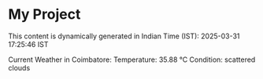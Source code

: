 # My Project

This content is dynamically generated in Indian Time (IST): 2025-03-31 17:25:46 IST


Current Weather in Coimbatore:
Temperature: 35.88 °C
Condition: scattered clouds
